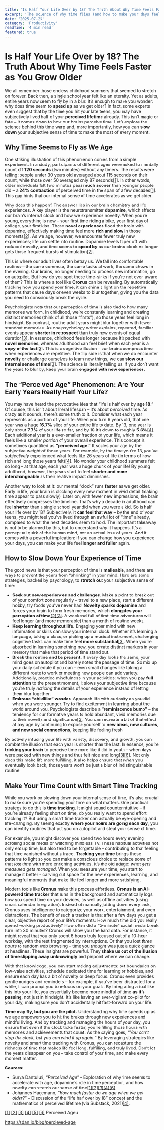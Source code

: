 ```yaml
---
title: 'Is Half Your Life Over by 18? The Truth About Why Time Feels Faster as You Grow Older'
excerpt: 'The science of why time flies (and how to make your days feel longer again).'
date: '2025-07-25'
category: 'Productivity'
readTime: '4 min read'
featured: true
---
```


# Is Half Your Life Over by 18? The Truth About Why Time Feels Faster as You Grow Older

We all remember those endless childhood summers that seemed to stretch on forever. Back then, a single school year felt like an eternity. Yet as adults, entire years now seem to fly by in a blur. It’s enough to make you wonder: why does time seem to **speed up** as we get older? In fact, some experts even suggest that by the time you hit your late teens, you may have subjectively lived half of your **perceived lifetime** already. This isn’t magic or fate – it comes down to how our brains perceive time. Let’s explore the science behind this time warp and, more importantly, how you can **slow down** your subjective sense of time to make the most of every moment.

## Why Time Seems to Fly as We Age

One striking illustration of this phenomenon comes from a simple experiment. In a study, participants of different ages were asked to mentally count off **120 seconds** (two minutes) without any timers. The results were telling: people under 30 years old averaged about 115 seconds on their count, while those over 50 averaged only 87 seconds[\[1\]](https://sdan.io/blog/percieved-age#:~:text=A%20study%20asked%20different%20age,our%20brain%E2%80%99s%20neurotransmitters%2C%20primarily%20dopamine). In other words, older individuals felt two minutes pass **much sooner** than younger people did – a **24% contraction** of perceived time in the span of a few decades[\[1\]](https://sdan.io/blog/percieved-age#:~:text=A%20study%20asked%20different%20age,our%20brain%E2%80%99s%20neurotransmitters%2C%20primarily%20dopamine). This gap hints that our internal sense of time accelerates as we get older.

Why does this happen? The answer lies in our brain chemistry and life experiences. A key player is the neurotransmitter **dopamine**, which affects our brain’s internal clock and how we experience novelty. When you’re young, everything is new – your first time riding a bike, your first day of college, your first kiss. These **novel experiences** flood the brain with dopamine, effectively making time feel more **rich and slow** in those moments[\[2\]](https://sdan.io/blog/percieved-age#:~:text=Dopamine%20plays%20a%20significant%20role,time%20seems%20to%20speed%20up). As we age, however, we encounter fewer truly new experiences; life can settle into routine. Dopamine levels taper off with reduced novelty, and time seems to **speed by** as our brain’s clock no longer gets those frequent bursts of stimulation[\[2\]](https://sdan.io/blog/percieved-age#:~:text=Dopamine%20plays%20a%20significant%20role,time%20seems%20to%20speed%20up).

This is where our adult lives often betray us. We fall into comfortable routines—the same commute, the same tasks at work, the same shows in the evening. Our brains, no longer needing to process new information, go on autopilot. But how do you spot these time-sinks if you're not even aware of them? This is where a tool like **Cronus** can be revealing. By automatically tracking how you spend your time, it can shine a light on the repetitive patterns that cause days or even weeks to blur together, giving you the data you need to consciously break the cycle.

Psychologists note that our perception of time is also tied to how many memories we form. In childhood, we’re constantly learning and creating distinct memories (think of all those “firsts”), so those years feel long in hindsight. By contrast, routine adult years might blur together with fewer standout memories. As one psychology writer explains, repeated, familiar events appear **shorter in retrospect** than truly new events of equal duration[\[3\]](https://sdan.io/blog/percieved-age#:~:text=The%20perceived%20acceleration%20of%20time,our%20internal%20sense%20of%20time). In essence, childhood feels longer because it’s packed with **novel memories**, whereas adulthood can feel brief when each year is a **copy of the last**[\[3\]](https://sdan.io/blog/percieved-age#:~:text=The%20perceived%20acceleration%20of%20time,our%20internal%20sense%20of%20time). This is a cognitive illusion – our brains compress time when experiences are repetitive. The flip side is that when we do encounter **novelty** or challenge ourselves to learn new things, we can **slow our internal sense of time**[\[3\]](https://sdan.io/blog/percieved-age#:~:text=The%20perceived%20acceleration%20of%20time,our%20internal%20sense%20of%20time). The science is literally telling us: if you don’t want the years to blur by, keep your brain **engaged with new experiences.**

## The “Perceived Age” Phenomenon: Are Your Early Years Really Half Your Life?

You may have heard the provocative idea that “life is half over by **age 18**.” Of course, this isn’t about literal lifespan – it’s about _perceived_ time. As crazy as it sounds, there’s some truth to it. Consider what each year represents as a portion of your life. When you turn 6 years old, that one year was a huge **16.7%** slice of your entire life to date. By 13, one year is only about **7.7%** of your life so far, and by 18 it’s down to roughly **5.6%**[\[4\]](https://sdan.io/blog/percieved-age#:~:text=To%20further%20illustrate%20this%2C%20consider,less%20significant%20than%20the%20last). Each additional year is a ever-smaller fraction of your life, which means it feels like a smaller _portion_ of your overall experience. This concept is sometimes quantified as **“perceived age.”** It scales your age by the subjective weight of those years. For example, by the time you’re 13, you’ve _subjectively_ experienced what feels like 26 years of life (in terms of how rich and long those years felt)[\[4\]](https://sdan.io/blog/percieved-age#:~:text=To%20further%20illustrate%20this%2C%20consider,less%20significant%20than%20the%20last). No wonder your childhood summers felt so long – at that age, each year was a huge chunk of your life! By young adulthood, however, the years start to feel **shorter and more interchangeable** as their relative impact diminishes.

Another way to look at it: our mental “clock” runs **faster** as we get older. Early in life, your brain is clocking every new moment in vivid detail (making time appear to pass slowly). Later on, with fewer new impressions, the brain effectively compresses the timeline. That’s why a decade in adulthood can feel **shorter** than a single school year did when you were a kid. So is half your life over by 18? Subjectively, it **can feel that way** – by the end of your teens, you might feel you’ve lived through an awful lot of “time” already, compared to what the next decades seem to hold. The important takeaway is not to be alarmed by this, but to understand _why_ it happens. It’s a perceptual quirk of the human mind, not an actual loss of years. And it comes with a powerful implication: if you can change how you experience your days, you can make your life feel **longer and fuller** again.

## How to Slow Down Your Experience of Time

The good news is that your perception of time is **malleable**, and there are ways to prevent the years from “shrinking” in your mind. Here are some strategies, backed by psychology, to **stretch out** your subjective sense of time:

- **Seek out new experiences and challenges.** Make a point to break out of your comfort zone regularly – travel to a new place, start a different hobby, try foods you’ve never had. **Novelty sparks dopamine** and forces your brain to form fresh memories, which **elongates your perception of time**[\[2\]](https://sdan.io/blog/percieved-age#:~:text=Dopamine%20plays%20a%20significant%20role,time%20seems%20to%20speed%20up)[\[3\]](https://sdan.io/blog/percieved-age#:~:text=The%20perceived%20acceleration%20of%20time,our%20internal%20sense%20of%20time). A weekend full of first-time adventures will feel longer (and more memorable) than a month of routine weeks.
- **Keep learning throughout life.** Engaging your mind with new information or skills can slow your internal clock. Whether it’s learning a language, taking a class, or picking up a musical instrument, challenging cognitive tasks can make time feel **more substantial**[\[3\]](https://sdan.io/blog/percieved-age#:~:text=The%20perceived%20acceleration%20of%20time,our%20internal%20sense%20of%20time). When you’re absorbed in learning something new, you create distinct markers in your memory that make that period of time stand out.
- **Break the routine and be present.** If every day looks the same, your mind goes on autopilot and barely notes the passage of time. So mix up your daily schedule if you can – even small changes like taking a different route to work or meeting new people can add variety. Additionally, practice mindfulness in your activities: when you pay **full attention** to the present moment, it slows your subjective time because you’re truly _noticing_ the details of your experience instead of letting them blur together.
- **Embrace “childlike” wonder.** Approach life with curiosity as you did when you were younger. Try to find excitement in learning about the world around you. Psychologists describe a **“reminiscence bump”** – the tendency for our formative years to hold abundant, vivid memories due to their novelty and significance[\[5\]](https://sdan.io/blog/percieved-age#:~:text=Claudia%20Hammond%2C%20a%20psychology%20writer%2C,to%20both%20ourselves%20and%20others). You can recreate a bit of that effect at any age by continuing to expose yourself to **new ideas, new cultures, and new social connections**, keeping life feeling fresh.

By actively infusing your life with variety, discovery, and growth, you can combat the illusion that each year is shorter than the last. In essence, you’re **tricking your brain** to perceive time more like it did in youth – when days were packed with new things and thus felt nice and long[\[3\]](https://sdan.io/blog/percieved-age#:~:text=The%20perceived%20acceleration%20of%20time,our%2Dinternal%2Dsense%2Dof%2Dtime)[\[6\]](https://sdan.io/blog/percieved-age#:~:text=By%20seeking%20novelty%2C%20embracing%20change%2C,life%20beyond%20the%20routines%20capitalism). Not only does this make life more fulfilling, it also helps ensure that _when_ you eventually look back, those years won’t be just a blur of indistinguishable routine.

## Make Your Time Count with Smart Time Tracking

While you work on slowing down your internal sense of time, it’s also crucial to make sure you’re spending your time on what matters. One practical strategy to do this is **time tracking**. It might sound counterintuitive – if you’re already feeling short on time, do you really want to spend effort tracking it? But using a smart time tracker can actually be eye-opening and life-changing. By seeing exactly **where your hours are going each day**, you can identify routines that put you on autopilot and steal your sense of time.

For example, you might discover you spend two hours every evening scrolling social media or watching mindless TV. These habitual activities not only eat up time, but also tend to be forgettable – contributing to that feeling that time vanished without a trace. **Tracking your time** brings these patterns to light so you can make a conscious choice to replace some of that _lost time_ with more enriching activities. It’s the old adage: _what gets measured gets managed_. When you measure your time, you start to manage it better – carving out space for the new experiences, learning, and meaningful moments that make life feel longer and more satisfying.

Modern tools like **Cronus** make this process effortless. **Cronus is an AI-powered time tracker** that runs in the background and automatically logs how you spend time on your devices, as well as offline activities (using smart calendar integration). Instead of manually jotting down every task, Cronus uses intelligence to categorize your work, entertainment, and even distractions. The benefit of such a tracker is that after a few days you get a clear, objective report of your life’s moments: How much time did you really spend working productively? How often did a “5-minute” social media break turn into 30 minutes? Cronus will show you the hard data. For instance, it might reveal that you only spent 6 hours truly focused out of a 10-hour workday, with the rest fragmented by interruptions. Or that you lost _three hours_ to random web browsing – time you _thought_ was just a quick glance at headlines. These insights are powerful. They **shake us out of the illusion of time slipping away unknowingly** and pinpoint where we can change.

With that knowledge, you can start making adjustments: set boundaries on low-value activities, schedule dedicated time for learning or hobbies, and ensure each day has a bit of novelty or deep focus. Cronus even provides gentle nudges and reminders – for example, if you’ve been distracted for a while, it can prompt you to refocus on your goals. By integrating a tool like this into your life, you essentially become more mindful of time **as it’s passing**, not just in hindsight. It’s like having an ever-vigilant co-pilot for your day, making sure you don’t accidentally hit fast-forward on your life.

**Time may fly, but you are the pilot.** Understanding why time speeds up as we age empowers you to hit the brakes through new experiences and mindful living. And by tracking and managing the hours of your day, you ensure that even if the clock ticks faster, you’re filling those hours with memories and achievements that count. As the saying goes, _“You can’t stop the clock, but you can wind it up again.”_ By leveraging strategies like novelty and smart time tracking with Cronus, you can recapture the richness of time that makes life feel long, fulfilling, and truly lived. Don’t let the years disappear on you – take control of your time, and make every moment matter.

**Sources:**

- Surya Dantuluri, “_Perceived Age_” – Exploration of why time seems to accelerate with age, dopamine’s role in time perception, and how novelty can stretch our sense of time[\[1\]](https://sdan.io/blog/percieved-age#:~:text=A%20study%20asked%20different%20age,our%20brain%E2%80%99s%20neurotransmitters%2C%20primarily%20dopamine)[\[2\]](https://sdan.io/blog/percieved-age#:~:text=Dopamine%20plays%20a%20significant%20role,time%20seems%20to%20speed%20up)[\[3\]](https://sdan.io/blog/percieved-age#:~:text=The%20perceived%20acceleration%20of%20time,our%20internal%20sense%20of%20time)[\[4\]](https://sdan.io/blog/percieved-age#:~:text=To%20further%20illustrate%20this%2C%2C%20consider,less%20significant%20than%20the%20last)[\[6\]](https://sdan.io/blog/percieved-age#:~:text=By%20seeking%20novelty%2C%20embracing%20change%2C,life%20beyond%20the%20routines%20capitalism).
- Johannes Hagemann, “_How much faster do we age when we get older?_” – Discussion of the “life half over by 18” concept and the mathematics of perceived lifetime (via Substack, 2021)[\[4\]](https://sdan.io/blog/percieved-age#:~:text=To%20further%20illustrate%20this%2C%20consider,less%20significant%20than%20the%20last).

[\[1\]](https://sdan.io/blog/percieved-age#:~:text=A%20study%20asked%20different%20age,our%20brain%E2%80%99s%20neurotransmitters%2C%20primarily%20dopamine) [\[2\]](https://sdan.io/blog/percieved-age#:~:text=Dopamine%20plays%20a%20significant%20role,time%20seems%20to%20speed%20up) [\[3\]](https://sdan.io/blog/percieved-age#:~:text=The%20perceived%20acceleration%20of%20time,our%20internal%20sense%20of%20time) [\[4\]](https://sdan.io/blog/percieved-age#:~:text=To%20further%20illustrate%20this%2C%2C%20consider,less%20significant%20than%20the%20last) [\[5\]](https://sdan.io/blog/percieved-age#:~:text=Claudia%20Hammond%2C%20a%20psychology%20writer%2C,to%20both%20ourselves%20and%20others) [\[6\]](https://sdan.io/blog/percieved-age#:~:text=By%20seeking%20novelty%2C%20embracing%20change%2C,life%20beyond%20the%20routines%20capitalism) Perceived Ageu

<https://sdan.io/blog/percieved-age>
